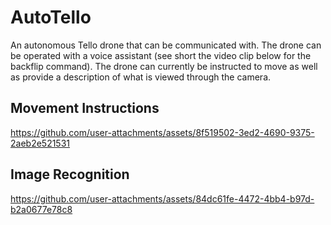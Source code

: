 # AutoTello

An autonomous Tello drone that can be communicated with. The drone can be operated with a voice assistant (see short the video clip below for the backflip command). The drone can currently be instructed to move as well as provide a description of what is viewed through the camera.

## Movement Instructions
https://github.com/user-attachments/assets/8f519502-3ed2-4690-9375-2aeb2e521531

## Image Recognition
https://github.com/user-attachments/assets/84dc61fe-4472-4bb4-b97d-b2a0677e78c8

